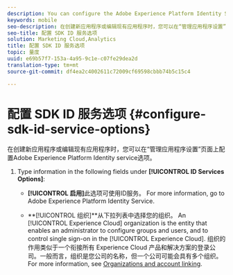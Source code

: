 ```yaml
---
description: You can configure the Adobe Experience Platform Identity Service options on the Manage App Settings page while creating a new app or editing an existing app.
keywords: mobile
seo-description: 在创建新应用程序或编辑现有应用程序时，您可以在“管理应用程序设置”页面上配置Adobe Experience Platform Identity service选项。
seo-title: 配置 SDK ID 服务选项
solution: Marketing Cloud,Analytics
title: 配置 SDK ID 服务选项
topic: 量度
uuid: e69b57f7-153a-4a95-9c1e-c07fe29dea2d
translation-type: tm+mt
source-git-commit: df4ea2c4002611c72009cf69598cbbb74b5c15c4

---
```



# 配置 SDK ID 服务选项 {#configure-sdk-id-service-options}

在创建新应用程序或编辑现有应用程序时，您可以在“管理应用程序设置”页面上配置Adobe Experience Platform Identity service选项。

1. Type information in the following fields under **[!UICONTROL ID Services Options]**:

   * **[!UICONTROL 启用]**&#x200B;此选项可使用ID服务。 For more information, go to Adobe Experience Platform Identity Service.[](https://marketing.adobe.com/resources/help/en_US/mcvid/)<!-- REKHA - don't know where this content has been migrated to. -->

   * **[!UICONTROL 组织]**从下拉列表中选择您的组织。
An [!UICONTROL Experience Cloud] organization is the entity that enables an administrator to configure groups and users, and to control single sign-on in the [!UICONTROL Experience Cloud]. 组织的作用类似于一个衔接所有 Experience Cloud 产品和解决方案的登录公司。一般而言，组织是您公司的名称，但一个公司可能会具有多个组织。For more information, see [Organizations and account linking](https://docs.adobe.com/content/help/en/core-services/interface/manage-users-and-products/organizations.html).